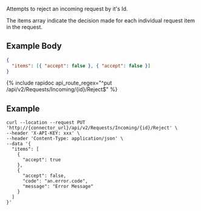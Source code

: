 Attempts to reject an incoming request by it's Id.

The items array indicate the decision made for each individual request item in the request.

## Example Body

```json
{
  "items": [{ "accept": false }, { "accept": false }]
}
```

{% include rapidoc api_route_regex="^put /api/v2/Requests/Incoming/{id}/Reject$" %}

## Example

```shell
curl --location --request PUT 'http://{connector_url}/api/v2/Requests/Incoming/{id}/Reject' \
--header 'X-API-KEY: xxx' \
--header 'Content-Type: application/json' \
--data '{
  "items": [
    {
      "accept": true
    },
    {
      "accept": false,
      "code": "an.error.code",
      "message": "Error Message"
    }
  ]
}'
```
